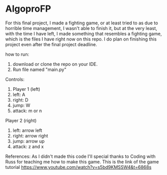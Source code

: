 # AlgoproFP

For this final project, I made a fighting game, or at least tried to as due to horrible time management, I wasn't able to finish it, but at the very least, with the time I have left, I made something that resembles a fighting game, which is the files I have right now on this repo. I do plan on finishing this project even after the final project deadline.

how to run:
1. download or clone the repo on your IDE.
2. Run file named "main.py"

Controls:
1. Player 1 (left)
2. left: A
3. right: D
4. jump: W
5. attack: m or n

Player 2 (right)
1. left: arrow left
2. right: arrow right
3. jump: arrow up
4. attack: z and x

References:
As I didn't made this code I'll special thanks to Coding with Russ for teaching me how to make this game.
This is the link of the game tutorial https://www.youtube.com/watch?v=s5bd9KMSSW4&t=6868s
